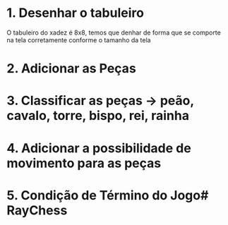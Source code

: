 # 1. Desenhar o tabuleiro

O tabuleiro do xadez é 8x8, temos que denhar de forma que se comporte na tela corretamente
conforme o tamanho da tela

# 2. Adicionar as Peças
# 3. Classificar as peças -> peão, cavalo, torre, bispo, rei, rainha
# 4. Adicionar a possibilidade de movimento para as peças
# 5. Condição de Término do Jogo#   R a y C h e s s  
 